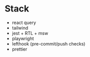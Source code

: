 # Stack

- react query
- tailwind
- jest + RTL + msw
- playwright
- lefthook (pre-commit/push checks)
- prettier
